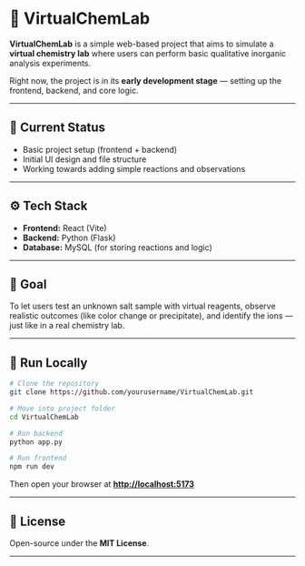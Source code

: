 # 🧪 VirtualChemLab

**VirtualChemLab** is a simple web-based project that aims to simulate a **virtual chemistry lab** where users can perform basic qualitative inorganic analysis experiments.

Right now, the project is in its **early development stage** — setting up the frontend, backend, and core logic.

---

## 🚧 Current Status

* Basic project setup (frontend + backend)
* Initial UI design and file structure
* Working towards adding simple reactions and observations

---

## ⚙️ Tech Stack

* **Frontend:** React (Vite)
* **Backend:** Python (Flask)
* **Database:** MySQL (for storing reactions and logic)

---

## 🧠 Goal

To let users test an unknown salt sample with virtual reagents, observe realistic outcomes (like color change or precipitate), and identify the ions — just like in a real chemistry lab.

---

## 🚀 Run Locally

```bash
# Clone the repository
git clone https://github.com/yourusername/VirtualChemLab.git

# Move into project folder
cd VirtualChemLab

# Run backend
python app.py

# Run frontend
npm run dev
```

Then open your browser at **[http://localhost:5173](http://localhost:5173)**

---

## 📜 License

Open-source under the **MIT License**.

---


